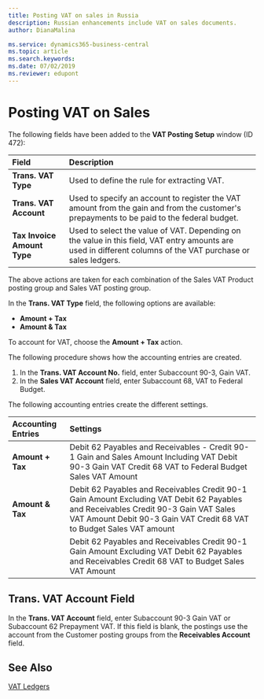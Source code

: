 ```yaml
---
title: Posting VAT on sales in Russia
description: Russian enhancements include VAT on sales documents.
author: DianaMalina

ms.service: dynamics365-business-central
ms.topic: article
ms.search.keywords:
ms.date: 07/02/2019
ms.reviewer: edupont
---
```


# Posting VAT on Sales

The following fields have been added to the **VAT Posting Setup** window (ID 472):

| Field                       | Description                                                  |
| :-------------------------- | :----------------------------------------------------------- |
| **Trans. VAT Type**         | Used to define the rule for extracting VAT.                  |
| **Trans. VAT Account**      | Used to specify an account to register the VAT amount from the gain and from the customer's prepayments to be paid to the federal budget. |
| **Tax Invoice Amount Type** | Used to select the value of VAT. Depending on the value in this field, VAT entry amounts are used in different columns of the VAT purchase or sales ledgers. |

The above actions are taken for each combination of the Sales VAT Product posting group and Sales VAT posting group. 

In the **Trans. VAT Type** field, the following options are available:

- **Amount + Tax**
- **Amount & Tax**

To account for VAT, choose the **Amount + Tax** action.

The following procedure shows how the accounting entries are created.

1. In the **Trans. VAT Account No.** field, enter Subaccount 90-3, Gain VAT.
2. In the **Sales VAT Account** field, enter Subaccount 68, VAT to Federal Budget.

The following accounting entries create the different settings.

 

| Accounting Entries | Settings                                                     |
| :----------------- | :----------------------------------------------------------- |
| **Amount + Tax**   | Debit 62 Payables and Receivables - Credit 90-1 Gain and Sales Amount Including VAT   Debit 90-3 Gain VAT   Credit 68 VAT to Federal Budget   Sales VAT Amount |
| **Amount & Tax**   | Debit 62 Payables and Receivables   Credit 90-1 Gain   Amount Excluding VAT   Debit 62 Payables and Receivables   Credit 90-3 Gain VAT   Sales VAT Amount   Debit 90-3 Gain VAT   Credit 68 VAT to Budget   Sales VAT amount |
|                    | Debit 62 Payables and Receivables   Credit 90-1 Gain   Amount Excluding VAT   Debit 62 Payables and Receivables   Credit 68 VAT to Budget   Sales VAT Amount |

## Trans. VAT Account Field

In the **Trans. VAT Account** field, enter Subaccount 90-3 Gain VAT or Subaccount 62 Prepayment VAT. If this field is blank, the postings use the account from the Customer posting groups from the **Receivables Account** field.

## See Also

[VAT Ledgers](VAT-Ledgers.md)  